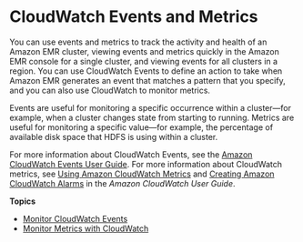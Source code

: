 # CloudWatch Events and Metrics<a name="emr-manage-cluster-cloudwatch"></a>

You can use events and metrics to track the activity and health of an Amazon EMR cluster, viewing events and metrics quickly in the Amazon EMR console for a single cluster, and viewing events for all clusters in a region\. You can use CloudWatch Events to define an action to take when Amazon EMR generates an event that matches a pattern that you specify, and you can also use CloudWatch to monitor metrics\.

Events are useful for monitoring a specific occurrence within a cluster—for example, when a cluster changes state from starting to running\. Metrics are useful for monitoring a specific value—for example, the percentage of available disk space that HDFS is using within a cluster\.

For more information about CloudWatch Events, see the [Amazon CloudWatch Events User Guide](http://docs.aws.amazon.com/AmazonCloudWatch/latest/events/)\. For more information about CloudWatch metrics, see [Using Amazon CloudWatch Metrics](http://docs.aws.amazon.com/AmazonCloudWatch/latest/monitoring/working_with_metrics.html) and [Creating Amazon CloudWatch Alarms](http://docs.aws.amazon.com/AmazonCloudWatch/latest/monitoring/AlarmThatSendsEmail.html) in the *Amazon CloudWatch User Guide*\.

**Topics**
+ [Monitor CloudWatch Events](emr-manage-cloudwatch-events.md)
+ [Monitor Metrics with CloudWatch](UsingEMR_ViewingMetrics.md)